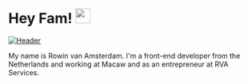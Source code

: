 # Hey Fam! <img src="https://raw.githubusercontent.com/RowinVA/RowinVA/main/emoji--waving.gif" width="30px" height="30px">
[![Header](https://raw.githubusercontent.com/RowinVA/RowinVA/main/readme_header.png "Header")](https://www.rva-services.nl/)

My name is Rowin van Amsterdam. I'm a front-end developer from the Netherlands and working at Macaw and as an entrepreneur at RVA Services. 

<!--
**RowinVA/RowinVA** is a ✨ _special_ ✨ repository because its `README.md` (this file) appears on your GitHub profile.

Here are some ideas to get you started:

- 🔭 I’m currently working on ...
- 🌱 I’m currently learning ...
- 👯 I’m looking to collaborate on ...
- 🤔 I’m looking for help with ...
- 💬 Ask me about ...
- 📫 How to reach me: ...
- 😄 Pronouns: ...
- ⚡ Fun fact: ...
-->
